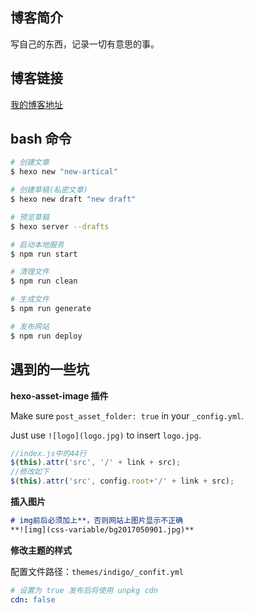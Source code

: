 ## 博客简介

写自己的东西，记录一切有意思的事。

## 博客链接

[我的博客地址](https://peony7.github.io/hexo-blog/)

## bash 命令

```bash
# 创建文章
$ hexo new "new-artical"

# 创建草稿(私密文章)
$ hexo new draft "new draft"

# 预览草稿
$ hexo server --drafts

# 启动本地服务
$ npm run start

# 清理文件
$ npm run clean

# 生成文件
$ npm run generate

# 发布网站
$ npm run deploy
```

## 遇到的一些坑

**hexo-asset-image 插件**

Make sure `post_asset_folder: true` in your `_config.yml`.

Just use `![logo](logo.jpg)` to insert `logo.jpg`.

```js
//index.js中的44行
$(this).attr('src', '/' + link + src);
//修改如下
$(this).attr('src', config.root+'/' + link + src);
```
**插入图片**

```markdown
# img前后必须加上**，否则网站上图片显示不正确
**![img](css-variable/bg2017050901.jpg)**
```

**修改主题的样式**

配置文件路径：`themes/indigo/_confit.yml`

```yaml
# 设置为 true 发布后将使用 unpkg cdn
cdn: false
```



